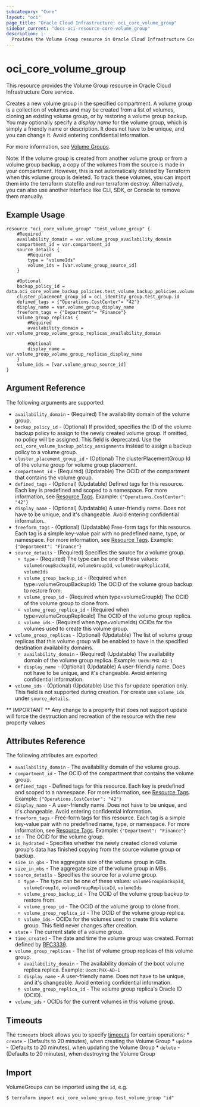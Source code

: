 ```yaml
---
subcategory: "Core"
layout: "oci"
page_title: "Oracle Cloud Infrastructure: oci_core_volume_group"
sidebar_current: "docs-oci-resource-core-volume_group"
description: |-
  Provides the Volume Group resource in Oracle Cloud Infrastructure Core service
---
```


# oci_core_volume_group
This resource provides the Volume Group resource in Oracle Cloud Infrastructure Core service.

Creates a new volume group in the specified compartment.
A volume group is a collection of volumes and may be created from a list of volumes, cloning an existing
volume group, or by restoring a volume group backup.
You may optionally specify a *display name* for the volume group, which is simply a friendly name or
description. It does not have to be unique, and you can change it. Avoid entering confidential information.

For more information, see [Volume Groups](https://docs.cloud.oracle.com/iaas/Content/Block/Concepts/volumegroups.htm).

Note: If the volume group is created from another volume group or from a volume group backup, a copy of the volumes from the source is made in your compartment. However, this is not automatically deleted by Terraform when this volume group is deleted. To track these volumes, you can import them into the terraform statefile and run terraform destroy. Alternatively, you can also use another interface like CLI, SDK, or Console to remove them manually. 

## Example Usage

```hcl
resource "oci_core_volume_group" "test_volume_group" {
	#Required
	availability_domain = var.volume_group_availability_domain
	compartment_id = var.compartment_id
	source_details {
		#Required
		type = "volumeIds"
		volume_ids = [var.volume_group_source_id]
	}

	#Optional
	backup_policy_id = data.oci_core_volume_backup_policies.test_volume_backup_policies.volume_backup_policies.0.id
	cluster_placement_group_id = oci_identity_group.test_group.id
	defined_tags = {"Operations.CostCenter"= "42"}
	display_name = var.volume_group_display_name
	freeform_tags = {"Department"= "Finance"}
	volume_group_replicas {
		#Required
		availability_domain = var.volume_group_volume_group_replicas_availability_domain

		#Optional
		display_name = var.volume_group_volume_group_replicas_display_name
	}
	volume_ids = [var.volume_group_source_id]
}
```

## Argument Reference

The following arguments are supported:

* `availability_domain` - (Required) The availability domain of the volume group.
* `backup_policy_id` - (Optional) If provided, specifies the ID of the volume backup policy to assign to the newly created volume group. If omitted, no policy will be assigned. This field is deprecated. Use the `oci_core_volume_backup_policy_assignments` instead to assign a backup policy to a volume group.
* `cluster_placement_group_id` - (Optional) The clusterPlacementGroup Id of the volume group for volume group placement.
* `compartment_id` - (Required) (Updatable) The OCID of the compartment that contains the volume group.
* `defined_tags` - (Optional) (Updatable) Defined tags for this resource. Each key is predefined and scoped to a namespace. For more information, see [Resource Tags](https://docs.cloud.oracle.com/iaas/Content/General/Concepts/resourcetags.htm).  Example: `{"Operations.CostCenter": "42"}` 
* `display_name` - (Optional) (Updatable) A user-friendly name. Does not have to be unique, and it's changeable. Avoid entering confidential information. 
* `freeform_tags` - (Optional) (Updatable) Free-form tags for this resource. Each tag is a simple key-value pair with no predefined name, type, or namespace. For more information, see [Resource Tags](https://docs.cloud.oracle.com/iaas/Content/General/Concepts/resourcetags.htm).  Example: `{"Department": "Finance"}` 
* `source_details` - (Required) Specifies the source for a volume group.
	* `type` - (Required) The type can be one of these values: `volumeGroupBackupId`, `volumeGroupId`, `volumeGroupReplicaId`, `volumeIds`
	* `volume_group_backup_id` - (Required when type=volumeGroupBackupId) The OCID of the volume group backup to restore from.
	* `volume_group_id` - (Required when type=volumeGroupId) The OCID of the volume group to clone from.
	* `volume_group_replica_id` - (Required when type=volumeGroupReplicaId) The OCID of the volume group replica.
	* `volume_ids` - (Required when type=volumeIds) OCIDs for the volumes used to create this volume group.
* `volume_group_replicas` - (Optional) (Updatable) The list of volume group replicas that this volume group will be enabled to have in the specified destination availability domains. 
	* `availability_domain` - (Required) (Updatable) The availability domain of the volume group replica.  Example: `Uocm:PHX-AD-1` 
	* `display_name` - (Optional) (Updatable) A user-friendly name. Does not have to be unique, and it's changeable. Avoid entering confidential information. 
* `volume_ids` - (Optional) (Updatable) Use this for update operation only. This field is not supported during creation. For create use `volume_ids` under `source_details`.

** IMPORTANT **
Any change to a property that does not support update will force the destruction and recreation of the resource with the new property values

## Attributes Reference

The following attributes are exported:

* `availability_domain` - The availability domain of the volume group.
* `compartment_id` - The OCID of the compartment that contains the volume group.
* `defined_tags` - Defined tags for this resource. Each key is predefined and scoped to a namespace. For more information, see [Resource Tags](https://docs.cloud.oracle.com/iaas/Content/General/Concepts/resourcetags.htm).  Example: `{"Operations.CostCenter": "42"}` 
* `display_name` - A user-friendly name. Does not have to be unique, and it's changeable. Avoid entering confidential information. 
* `freeform_tags` - Free-form tags for this resource. Each tag is a simple key-value pair with no predefined name, type, or namespace. For more information, see [Resource Tags](https://docs.cloud.oracle.com/iaas/Content/General/Concepts/resourcetags.htm).  Example: `{"Department": "Finance"}` 
* `id` - The OCID for the volume group.
* `is_hydrated` - Specifies whether the newly created cloned volume group's data has finished copying from the source volume group or backup. 
* `size_in_gbs` - The aggregate size of the volume group in GBs.
* `size_in_mbs` - The aggregate size of the volume group in MBs.
* `source_details` - Specifies the source for a volume group.
	* `type` - The type can be one of these values: `volumeGroupBackupId`, `volumeGroupId`, `volumeGroupReplicaId`, `volumeIds`
	* `volume_group_backup_id` - The OCID of the volume group backup to restore from.
	* `volume_group_id` - The OCID of the volume group to clone from.
	* `volume_group_replica_id` - The OCID of the volume group replica.
	* `volume_ids` - OCIDs for the volumes used to create this volume group. This field never changes after creation.
* `state` - The current state of a volume group.
* `time_created` - The date and time the volume group was created. Format defined by [RFC3339](https://tools.ietf.org/html/rfc3339).
* `volume_group_replicas` - The list of volume group replicas of this volume group.
	* `availability_domain` - The availability domain of the boot volume replica replica.  Example: `Uocm:PHX-AD-1` 
	* `display_name` - A user-friendly name. Does not have to be unique, and it's changeable. Avoid entering confidential information. 
	* `volume_group_replica_id` - The volume group replica's Oracle ID (OCID).
* `volume_ids` - OCIDs for the current volumes in this volume group.

## Timeouts

The `timeouts` block allows you to specify [timeouts](https://registry.terraform.io/providers/oracle/oci/latest/docs/guides/changing_timeouts) for certain operations:
	* `create` - (Defaults to 20 minutes), when creating the Volume Group
	* `update` - (Defaults to 20 minutes), when updating the Volume Group
	* `delete` - (Defaults to 20 minutes), when destroying the Volume Group


## Import

VolumeGroups can be imported using the `id`, e.g.

```
$ terraform import oci_core_volume_group.test_volume_group "id"
```

